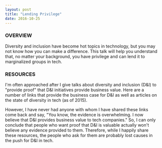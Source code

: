 ```yaml
---
layout: post
title: "Lending Privilege"
date: 2016-10-25
---
```


### OVERVIEW

Diversity and inclusion have become hot topics in technology, but you may not know how you can make a difference. This talk will help you understand that, no matter your background, you have privilege and can lend it to marginalized groups in tech. 

### RESOURCES

I'm often approached after I give talks about diversity and inclusion (D&I) to "provide proof" that D&I initiatives provide business value. Here are a number of links that provide the business case for D&I as well as articles on the state of diversity in tech (as of 2015).

However, I have never had anyone with whom I have shared these links come back and say, "You know, the evidence is overwhelming. I now believe that D&I provides business value to tech companies." So, I can only conclude that people who want proof that D&I is valuable actually won't believe any evidence provided to them. Therefore, while I happily share these resources, the people who ask for them are probably lost causes in the push for D&I in tech.
